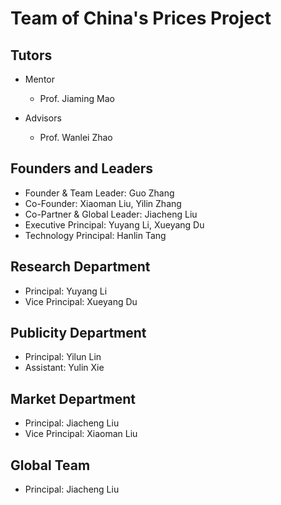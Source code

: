 # Team of China's Prices Project

## Tutors

- Mentor
  - Prof. Jiaming Mao

- Advisors
  - Prof. Wanlei Zhao


## Founders and Leaders

- Founder & Team Leader: Guo Zhang
- Co-Founder: Xiaoman Liu, Yilin Zhang
- Co-Partner & Global Leader: Jiacheng Liu
- Executive Principal: Yuyang Li, Xueyang Du
- Technology Principal: Hanlin Tang

## Research Department

- Principal: Yuyang Li
- Vice Principal: Xueyang Du

## Publicity Department

- Principal: Yilun Lin
- Assistant: Yulin Xie

## Market Department

- Principal: Jiacheng Liu
- Vice Principal: Xiaoman Liu

## Global Team

- Principal: Jiacheng Liu